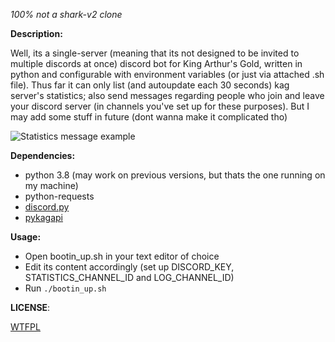 *100% not a shark-v2 clone*

**Description:**

Well, its a single-server (meaning that its not designed to be invited to multiple discords at once) discord bot for King Arthur's Gold, written in python and configurable with environment variables (or just via attached .sh file). Thus far it can only list (and autoupdate each 30 seconds) kag server's statistics; also send messages regarding people who join and leave your discord server (in channels you've set up for these purposes). But I may add some stuff in future (dont wanna make it complicated tho)

![Statistics message example](https://files.catbox.moe/uqnrzx.png?raw=true)

**Dependencies:**

- python 3.8 (may work on previous versions, but thats the one running on my machine)
- python-requests
- [discord.py](https://github.com/Rapptz/discord.py)
- [pykagapi](https://github.com/moonburnt/pykagapi)

**Usage:**

- Open bootin_up.sh in your text editor of choice
- Edit its content accordingly (set up DISCORD_KEY, STATISTICS_CHANNEL_ID and LOG_CHANNEL_ID)
- Run `./bootin_up.sh`

**LICENSE**:

[WTFPL](LICENSE)
